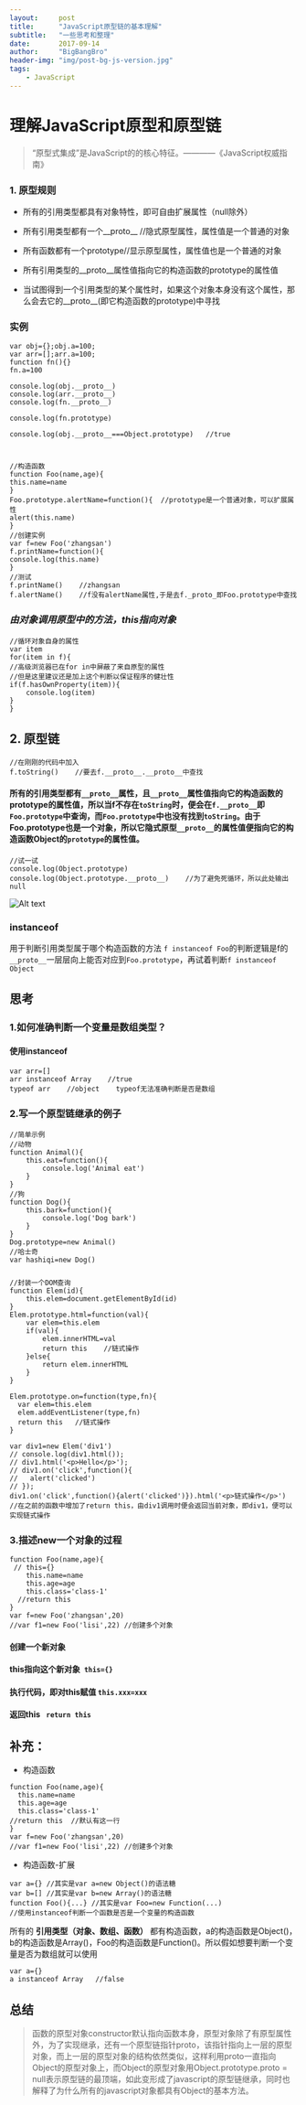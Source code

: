 ```yaml
---
layout:     post
title:      "JavaScript原型链的基本理解"
subtitle:   "一些思考和整理"
date:       2017-09-14
author:     "BigBangBro"
header-img: "img/post-bg-js-version.jpg"
tags:
    - JavaScript 
---
```



# 理解JavaScript原型和原型链

> “原型式集成”是JavaScript的的核心特征。————《JavaScript权威指南》

### 1. 原型规则

* 所有的引用类型都具有对象特性，即可自由扩展属性（null除外）

* 所有引用类型都有一个__proto__ //隐式原型属性，属性值是一个普通的对象
* 所有函数都有一个prototype//显示原型属性，属性值也是一个普通的对象

* 所有引用类型的__proto__属性值指向它的构造函数的prototype的属性值

* 当试图得到一个引用类型的某个属性时，如果这个对象本身没有这个属性，那么会去它的__proto__(即它构造函数的prototype)中寻找

### 实例
```
var obj={};obj.a=100;
var arr=[];arr.a=100;
function fn(){}
fn.a=100

console.log(obj.__proto__)
console.log(arr.__proto__)
console.log(fn.__proto__)

console.log(fn.prototype)

console.log(obj.__proto__===Object.prototype)   //true
```
#
```
//构造函数
function Foo(name,age){
this.name=name
}
Foo.prototype.alertName=function(){  //prototype是一个普通对象，可以扩展属性
alert(this.name)   
}    
//创建实例
var f=new Foo('zhangsan')
f.printName=function(){
console.log(this.name)
}
//测试
f.printName()    //zhangsan
f.alertName()    //f没有alertName属性,于是去f._proto_即Foo.prototype中查找

```
### *由对象调用原型中的方法，this指向对象*
```
//循环对象自身的属性
var item
for(item in f){
//高级浏览器已在for in中屏蔽了来自原型的属性
//但是这里建议还是加上这个判断以保证程序的健壮性
if(f.hasOwnProperty(item)){
    console.log(item)
}
}
```
## 2. 原型链
```
//在刚刚的代码中加入
f.toString()    //要去f.__proto__.__proto__中查找
```
#### 所有的引用类型都有```__proto__```属性，且```__proto__```属性值指向它的构造函数的prototype的属性值，所以当f不存在```toString```时，便会在```f.__proto__```即```Foo.prototype```中查询，而```Foo.prototype```中也没有找到```toString```。由于Foo.prototype也是一个对象，所以它隐式原型```__proto__```的属性值便指向它的构造函数Object的```prototype```的属性值。
```
//试一试
console.log(Object.prototype) 
console.log(Object.prototype.__proto__)    //为了避免死循环，所以此处输出null
```
![Alt text](https://github.com/QiaoBang/QiaoBang.github.io/blob/master/img/prototype.png?raw=true)

### instanceof

用于判断引用类型属于哪个构造函数的方法
```f instanceof Foo```的判断逻辑是f的```__proto__```一层层向上能否对应到```Foo.prototype```，再试着判断```f instanceof Object```

## 思考
### 1.如何准确判断一个变量是数组类型？
#### 使用instanceof
``` 
var arr=[]
arr instanceof Array    //true
typeof arr    //object    typeof无法准确判断是否是数组
```
### 2.写一个原型链继承的例子
```
//简单示例
//动物
function Animal(){
    this.eat=function(){
        console.log('Animal eat')
    }
}
//狗
function Dog(){
    this.bark=function(){
        console.log('Dog bark')
    }
}
Dog.prototype=new Animal()
//哈士奇
var hashiqi=new Dog()
```
### 
```
//封装一个DOM查询
function Elem(id){
    this.elem=document.getElementById(id)
}
Elem.prototype.html=function(val){
    var elem=this.elem
    if(val){
        elem.innerHTML=val
        return this    //链式操作
    }else{
        return elem.innerHTML
    }
}

Elem.prototype.on=function(type,fn){
  var elem=this.elem
  elem.addEventListener(type,fn)
  return this   //链式操作
}

var div1=new Elem('div1')
// console.log(div1.html());
// div1.html('<p>Hello</p>');
// div1.on('click',function(){
//   alert('clicked')
// });
div1.on('click',function(){alert('clicked')}).html('<p>链式操作</p>')
//在之前的函数中增加了return this，由div1调用时便会返回当前对象，即div1，便可以实现链式操作
```
### 3.描述new一个对象的过程
```
function Foo(name,age){
 // this={}
    this.name=name
    this.age=age
    this.class='class-1'
  //return this
}
var f=new Foo('zhangsan',20)
//var f1=new Foo('lisi',22) //创建多个对象
```
#### 创建一个新对象
#### this指向这个新对象``` this={}```
#### 执行代码，即对this赋值 ```this.xxx=xxx```
#### 返回this   ``` return this```

## 补充：
* 构造函数
```
function Foo(name,age){
  this.name=name
  this.age=age
  this.class='class-1'
//return this  //默认有这一行
}
var f=new Foo('zhangsan',20)
//var f1=new Foo('lisi',22) //创建多个对象

```
* 构造函数-扩展
```
var a={} //其实是var a=new Object()的语法糖
var b=[] //其实是var b=new Array()的语法糖
function Foo(){...} //其实是var Foo=new Function(...)
//使用instanceof判断一个函数是否是一个变量的构造函数
```
所有的 **引用类型（对象、数组、函数）** 都有构造函数，a的构造函数是Object()，b的构造函数是Array()，Foo的构造函数是Function()。所以假如想要判断一个变量是否为数组就可以使用
```
var a={}
a instanceof Array   //false
```
## 总结
>函数的原型对象constructor默认指向函数本身，原型对象除了有原型属性外，为了实现继承，还有一个原型链指针proto，该指针指向上一层的原型对象，而上一层的原型对象的结构依然类似，这样利用proto一直指向Object的原型对象上，而Object的原型对象用Object.prototype.proto = null表示原型链的最顶端，如此变形成了javascript的原型链继承，同时也解释了为什么所有的javascript对象都具有Object的基本方法。